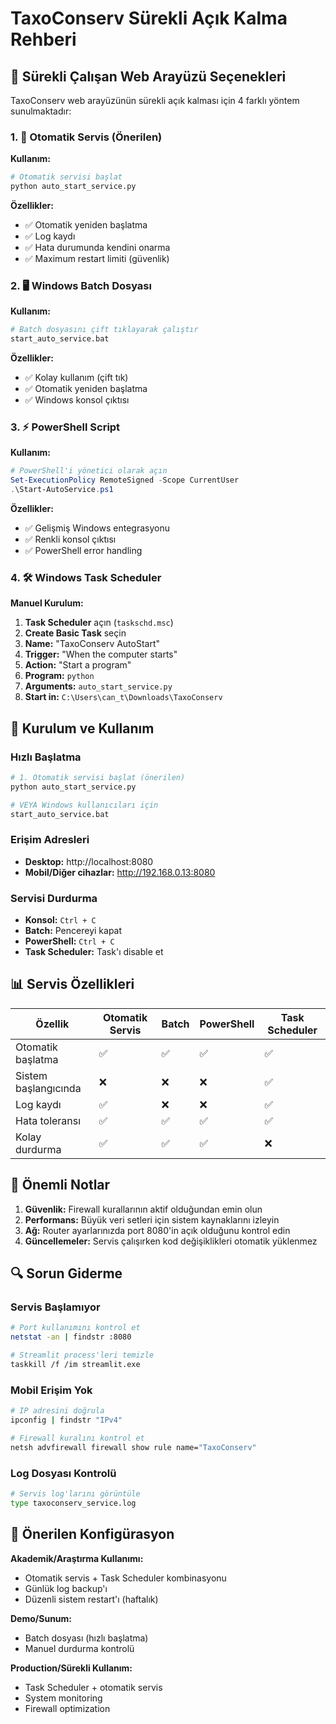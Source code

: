 # TaxoConserv Sürekli Açık Kalma Rehberi

## 🔄 Sürekli Çalışan Web Arayüzü Seçenekleri

TaxoConserv web arayüzünün sürekli açık kalması için 4 farklı yöntem sunulmaktadır:

### 1. 🚀 Otomatik Servis (Önerilen)

**Kullanım:**
```bash
# Otomatik servisi başlat
python auto_start_service.py
```

**Özellikler:**
- ✅ Otomatik yeniden başlatma
- ✅ Log kaydı
- ✅ Hata durumunda kendini onarma
- ✅ Maximum restart limiti (güvenlik)

### 2. 🖥️ Windows Batch Dosyası

**Kullanım:**
```bash
# Batch dosyasını çift tıklayarak çalıştır
start_auto_service.bat
```

**Özellikler:**
- ✅ Kolay kullanım (çift tık)
- ✅ Otomatik yeniden başlatma
- ✅ Windows konsol çıktısı

### 3. ⚡ PowerShell Script

**Kullanım:**
```powershell
# PowerShell'i yönetici olarak açın
Set-ExecutionPolicy RemoteSigned -Scope CurrentUser
.\Start-AutoService.ps1
```

**Özellikler:**
- ✅ Gelişmiş Windows entegrasyonu
- ✅ Renkli konsol çıktısı
- ✅ PowerShell error handling

### 4. 🛠️ Windows Task Scheduler

**Manuel Kurulum:**
1. **Task Scheduler** açın (`taskschd.msc`)
2. **Create Basic Task** seçin
3. **Name:** "TaxoConserv AutoStart"
4. **Trigger:** "When the computer starts"
5. **Action:** "Start a program"
6. **Program:** `python`
7. **Arguments:** `auto_start_service.py`
8. **Start in:** `C:\Users\can_t\Downloads\TaxoConserv`

## 🔧 Kurulum ve Kullanım

### Hızlı Başlatma
```bash
# 1. Otomatik servisi başlat (önerilen)
python auto_start_service.py

# VEYA Windows kullanıcıları için
start_auto_service.bat
```

### Erişim Adresleri
- **Desktop:** http://localhost:8080
- **Mobil/Diğer cihazlar:** http://192.168.0.13:8080

### Servisi Durdurma
- **Konsol:** `Ctrl + C`
- **Batch:** Pencereyi kapat
- **PowerShell:** `Ctrl + C`
- **Task Scheduler:** Task'ı disable et

## 📊 Servis Özellikleri

| Özellik | Otomatik Servis | Batch | PowerShell | Task Scheduler |
|---------|-----------------|-------|------------|----------------|
| Otomatik başlatma | ✅ | ✅ | ✅ | ✅ |
| Sistem başlangıcında | ❌ | ❌ | ❌ | ✅ |
| Log kaydı | ✅ | ❌ | ❌ | ✅ |
| Hata toleransı | ✅ | ✅ | ✅ | ✅ |
| Kolay durdurma | ✅ | ✅ | ✅ | ❌ |

## 🚨 Önemli Notlar

1. **Güvenlik:** Firewall kurallarının aktif olduğundan emin olun
2. **Performans:** Büyük veri setleri için sistem kaynaklarını izleyin
3. **Ağ:** Router ayarlarınızda port 8080'in açık olduğunu kontrol edin
4. **Güncellemeler:** Servis çalışırken kod değişiklikleri otomatik yüklenmez

## 🔍 Sorun Giderme

### Servis Başlamıyor
```bash
# Port kullanımını kontrol et
netstat -an | findstr :8080

# Streamlit process'leri temizle
taskkill /f /im streamlit.exe
```

### Mobil Erişim Yok
```bash
# IP adresini doğrula
ipconfig | findstr "IPv4"

# Firewall kuralını kontrol et
netsh advfirewall firewall show rule name="TaxoConserv"
```

### Log Dosyası Kontrolü
```bash
# Servis log'larını görüntüle
type taxoconserv_service.log
```

## 📱 Önerilen Konfigürasyon

**Akademik/Araştırma Kullanımı:**
- Otomatik servis + Task Scheduler kombinasyonu
- Günlük log backup'ı
- Düzenli sistem restart'ı (haftalık)

**Demo/Sunum:**
- Batch dosyası (hızlı başlatma)
- Manuel durdurma kontrolü

**Production/Sürekli Kullanım:**
- Task Scheduler + otomatik servis
- System monitoring
- Firewall optimization
